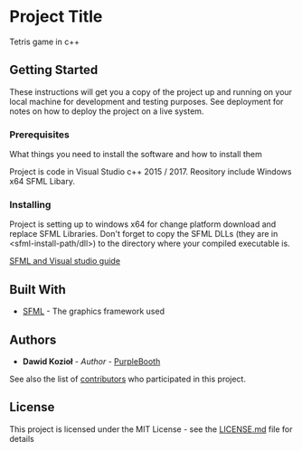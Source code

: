 # Project Title

Tetris game in c++

## Getting Started

These instructions will get you a copy of the project up and running on your local machine for development and testing purposes. See deployment for notes on how to deploy the project on a live system.

### Prerequisites

What things you need to install the software and how to install them

Project is code in Visual Studio c++ 2015 / 2017. Reository include Windows x64 SFML Libary.

### Installing

Project is setting up to windows x64 for change platform download and replace SFML Libraries. Don't forget to copy the SFML DLLs (they are in <sfml-install-path/dll>) to the directory where your compiled executable is.

[SFML and Visual studio guide](http://www.sfml-dev.org/tutorials/2.0/start-vc.php)

## Built With

* [SFML](http://www.sfml-dev.org/) - The graphics framework used

## Authors

* **Dawid Kozioł** - *Author* - [PurpleBooth](https://github.com/chmielu42)

See also the list of [contributors](https://github.com/your/project/contributors) who participated in this project.

## License

This project is licensed under the MIT License - see the [LICENSE.md](LICENSE.md) file for details
